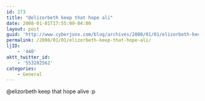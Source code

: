 ```yaml
---
id: 273
title: "@elizorbeth keep that hope ali"
date: 2008-01-01T17:55:09-04:00
layout: post
guid: 'http://www.cyberjunx.com/blog/archives/2008/01/01/elizorbeth-keep-that-hope-ali/'
permalink: /2008/01/01/elizorbeth-keep-that-hope-ali/
ljID:
    - '440'
aktt_twitter_id:
    - '553282562'
categories:
    - General
---
```


@elizorbeth keep that hope alive :p